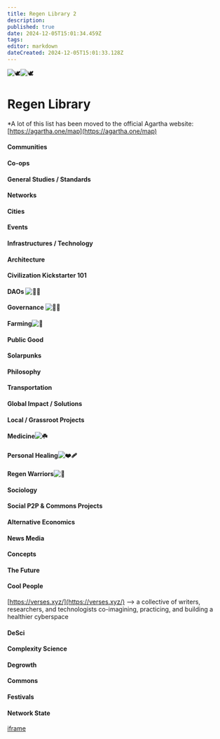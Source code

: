 ```yaml
---
title: Regen Library 2
description: 
published: true
date: 2024-12-05T15:01:34.459Z
tags: 
editor: markdown
dateCreated: 2024-12-05T15:01:33.128Z
---
```


![🕊️](<Base64-Image-Removed>)![🕊️](https://notion-emojis.s3-us-west-2.amazonaws.com/prod/svg-twitter/1f54a-fe0f.svg)

# Regen Library

\*A lot of this list has been moved to the official Agartha website:
[https://agartha.one/map](https://agartha.one/map)

#### Communities

#### Co-ops

#### General Studies / Standards

#### Networks

#### Cities

#### Events

#### Infrastructures / Technology

#### Architecture

#### Civilization Kickstarter 101

#### DAOs ![👯‍♀️](<Base64-Image-Removed>)​

#### Governance ![👩‍⚖️](<Base64-Image-Removed>)​

#### Farming![🌱](<Base64-Image-Removed>)​

#### Public Good

#### Solarpunks

#### Philosophy

#### Transportation

#### Global Impact / Solutions

#### Local / Grassroot Projects

#### Medicine![☘️](<Base64-Image-Removed>)​

#### Personal Healing![❤️‍🩹](<Base64-Image-Removed>)​

#### Regen Warriors![💛](<Base64-Image-Removed>)​

#### Sociology

#### Social P2P & Commons Projects

#### Alternative Economics

#### News Media

#### Concepts

#### The Future

#### Cool People

[https://verses.xyz/](https://verses.xyz/) —\> a collective of writers, researchers, and technologists co-imagining, practicing, and building a healthier cyberspace

#### DeSci

#### Complexity Science

#### Degrowth

#### Commons

#### Festivals

#### Network State

[iframe](https://aif.notion.so/aif-production.html)